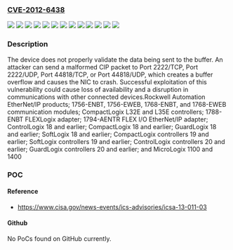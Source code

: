 ### [CVE-2012-6438](https://cve.mitre.org/cgi-bin/cvename.cgi?name=CVE-2012-6438)
![](https://img.shields.io/static/v1?label=Product&message=1756-ENBT%2C%201756-EWEB%2C%201768-ENBT%2C%201768-EWEB%20communication%20modules&color=blue)
![](https://img.shields.io/static/v1?label=Product&message=1788-ENBT%20FLEXLogix%20adapter&color=blue)
![](https://img.shields.io/static/v1?label=Product&message=1794-AENTR%20FLEX%20I%2FO%20EtherNet%2FIP%20adapter&color=blue)
![](https://img.shields.io/static/v1?label=Product&message=CompactLogix%20L32E%20and%20L35E%20controllers&color=blue)
![](https://img.shields.io/static/v1?label=Product&message=CompactLogix%20and%20SoftLogix%20controllers&color=blue)
![](https://img.shields.io/static/v1?label=Product&message=ControlLogix%20and%20GuardLogix%20controllers&color=blue)
![](https://img.shields.io/static/v1?label=Product&message=ControlLogix%2C%20CompactLogix%2C%20GuardLogix%2C%20and%20SoftLogix&color=blue)
![](https://img.shields.io/static/v1?label=Product&message=MicroLogix&color=blue)
![](https://img.shields.io/static/v1?label=Version&message=0%20&color=brightgreen)
![](https://img.shields.io/static/v1?label=Version&message=1100%20&color=brightgreen)
![](https://img.shields.io/static/v1?label=Version&message=1400%20&color=brightgreen)
![](https://img.shields.io/static/v1?label=Version&message=All%20&color=brightgreen)
![](https://img.shields.io/static/v1?label=Vulnerability&message=CWE-119&color=brightgreen)

### Description

The device does not properly validate the data being sent to the buffer. An attacker can send a malformed CIP packet to Port 2222/TCP, Port 2222/UDP, Port 44818/TCP, or Port 44818/UDP, which creates a buffer overflow and causes the NIC to crash. Successful exploitation of this vulnerability could cause loss of availability and a disruption in communications with other connected devices.Rockwell Automation EtherNet/IP products; 1756-ENBT, 1756-EWEB, 1768-ENBT, and 1768-EWEB communication modules; CompactLogix L32E and L35E controllers; 1788-ENBT FLEXLogix adapter; 1794-AENTR FLEX I/O EtherNet/IP adapter; ControlLogix 18 and earlier; CompactLogix 18 and earlier; GuardLogix 18 and earlier; SoftLogix 18 and earlier; CompactLogix controllers 19 and earlier; SoftLogix controllers 19 and earlier; ControlLogix controllers 20 and earlier; GuardLogix controllers 20 and earlier; and MicroLogix 1100 and 1400

### POC

#### Reference
- https://www.cisa.gov/news-events/ics-advisories/icsa-13-011-03

#### Github
No PoCs found on GitHub currently.

